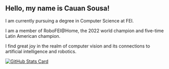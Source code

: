 <!DOCTYPE html>
<html>
<head>

</head>
<body>
  <div class="container">
    <div class="profile-info">
      <h2>Hello, my name is <strong>Cauan Sousa!</strong></h2>
      <p>I am currently pursuing a degree in Computer Science at FEI.</p>
      <p>I am a member of RoboFEI@Home, the 2022 world champion and five-time Latin American champion.</p>
      <p>I find great joy in the realm of computer vision and its connections to artificial intelligence and robotics.</p>
    </div>
  </div>
  <div class="stats-card">
    <a href="https://github.com/anuraghazra/github-readme-stats">
      <img src="https://github-readme-stats.vercel.app/api?username=cauansousa&theme=radical&show_icons=true" alt="GitHub Stats Card">
    </a>
  </div>
</body>
</html>
